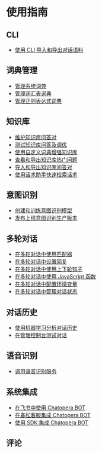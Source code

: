 # 使用指南

## CLI

* [使用 CLI 导入和导出对话语料](cli-export-import.md)

## 词典管理

* [管理系统词典](dicts-sysdicts.md)
* [管理词汇表词典](dicts-vocab.md)
* [管理正则表达式词典](dicts-regex.md)


## 知识库

* [维护知识库问答对](faq-qna.md)
* [测试知识库问答及调优](faq-chat-fix.md)
* [使用自定义词典增强知识库](faq-dicts.md)
* [查看和导出知识库热门问题](faq-hot.md)
* [导入和导出知识库问答对](faq-transfer.md)
* [使用话术助手快速检索话术](faq-assistant.md)

## 意图识别

* [创建和训练意图识别模型](intent-maintain.md)
* [发布上线意图识别生产版本](intent-releases.md)

## 多轮对话

* [在多轮对话中使用匹配器](conv-gambits/index.md)
* [在多轮对话中设置回复](conv-replies.md)
* [在多轮对话中使用上下轮钩子](conv-hooks.md)
* [在多轮对话中使用 JavaScript 函数](conv-functions/index.md)
* [在多轮对话中配置环境变量](conv-environment.md)
* [在多轮对话中管理对话状态](conv-state.md)

## 对话历史

* [使用机器学习分析对话历史](lattice.md)
* [在管理控制台测试对话](chat-test.md)


## 语音识别

* [调用语音识别服务](asr-request.md)

## 系统集成

* [在飞书中使用 Chatopera BOT](https://chatopera.feishu.cn/docs/doccnnLcv5AuenV1HHSvgVWbJmd)
* [在春松客服集成 Chatopera BOT](/products/cskefu/work-chatbot/bot-agent.html)
* [使用 SDK 集成 Chatopera BOT](integration-sdk.md)

## 评论

<script src="https://utteranc.es/client.js"
        repo="chatopera/docs"
        issue-term="pathname"
        label="Comment"
        theme="github-light"
        crossorigin="anonymous"
        async>
</script>

